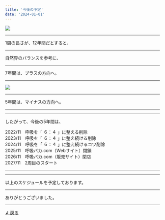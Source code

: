 ```yaml
---
title: '今後の予定'
date: '2024-01-01'
---
```

![](/images/0-1.png)
***
1周の長さが、12年間だとすると、
***
自然界のバランスを参考に、
***
7年間は、プラスの方向へ。
***
![](/images/0-1_.png)
***
5年間は、マイナスの方向へ。
***
***
したがって、今後の5年間は、

2022/11　呼吸を「 ６：４ 」に整える削除  
2023/11　呼吸を「 ６：４ 」に整え続ける削除  
2024/11　呼吸を「 ６：４ 」に整え続けるコツ削除  
2025/11　呼吸バカ.com（Webサイト）閉鎖  
2026/11　呼吸バカ.com（販売サイト）閉店  
2027/11　2周目のスタート
***
***
以上のスケジュールを予定しております。
***
ありがとうございました。
***
[ ↲ 戻る ](https://01234567890.thebase.in/about)

